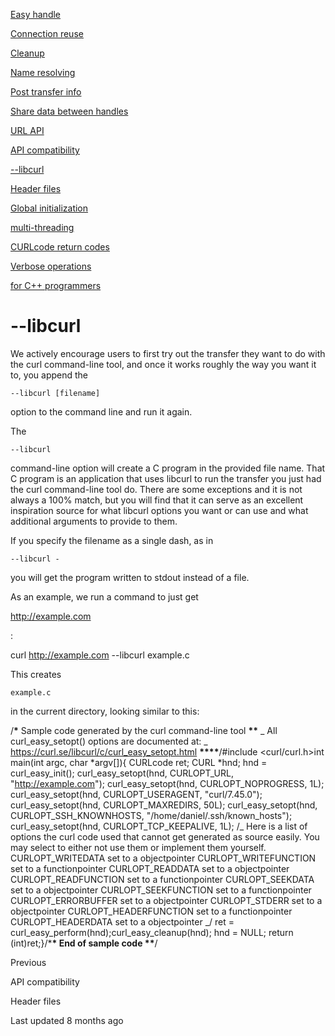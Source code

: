 <a href="easyhandle.html" class="navButton-94f2579c--pageItemWithChildrenNested-2c5d8183--navButtonClickable-161b88ca">

<span class="text-4505230f--UIH300-2063425d--textContentFamily-49a318e1--navButtonLabel-14a4968f">Easy handle</span>

</a>

<a href="connectionreuse.html" class="navButton-94f2579c--pageItemWithChildrenNested-2c5d8183--navButtonClickable-161b88ca">

<span class="text-4505230f--UIH300-2063425d--textContentFamily-49a318e1--navButtonLabel-14a4968f">Connection reuse</span>

</a>

<a href="cleanup.html" class="navButton-94f2579c--pageItemWithChildrenNested-2c5d8183--navButtonClickable-161b88ca">

<span class="text-4505230f--UIH300-2063425d--textContentFamily-49a318e1--navButtonLabel-14a4968f">Cleanup</span>

</a>

<a href="names.html" class="navButton-94f2579c--pageItemWithChildrenNested-2c5d8183--navButtonClickable-161b88ca">

<span class="text-4505230f--UIH300-2063425d--textContentFamily-49a318e1--navButtonLabel-14a4968f">Name resolving</span>

</a>

<a href="getinfo.html" class="navButton-94f2579c--pageItemWithChildrenNested-2c5d8183--navButtonClickable-161b88ca">

<span class="text-4505230f--UIH300-2063425d--textContentFamily-49a318e1--navButtonLabel-14a4968f">Post transfer info</span>

</a>

<a href="sharing.html" class="navButton-94f2579c--pageItemWithChildrenNested-2c5d8183--navButtonClickable-161b88ca">

<span class="text-4505230f--UIH300-2063425d--textContentFamily-49a318e1--navButtonLabel-14a4968f">Share data between handles</span>

</a>

<a href="url.html" class="navButton-94f2579c--pageItemWithChildrenNested-2c5d8183--navButtonClickable-161b88ca">

<span class="text-4505230f--UIH300-2063425d--textContentFamily-49a318e1--navButtonLabel-14a4968f">URL API</span>

</a>

<a href="api.html" class="navButton-94f2579c--pageItemWithChildrenNested-2c5d8183--navButtonClickable-161b88ca">

<span class="text-4505230f--UIH300-2063425d--textContentFamily-49a318e1--navButtonLabel-14a4968f">API compatibility</span>

</a>

<a href="libcurl.html" class="navButton-94f2579c--pageItemWithChildrenNested-2c5d8183--navButtonClickable-161b88ca--navButtonOpened-6a88552e">

<span class="text-4505230f--UIH300-2063425d--textContentFamily-49a318e1--navButtonLabel-14a4968f">--libcurl</span>

</a>

<a href="headers.html" class="navButton-94f2579c--pageItemWithChildrenNested-2c5d8183--navButtonClickable-161b88ca">

<span class="text-4505230f--UIH300-2063425d--textContentFamily-49a318e1--navButtonLabel-14a4968f">Header files</span>

</a>

<a href="globalinit.html" class="navButton-94f2579c--pageItemWithChildrenNested-2c5d8183--navButtonClickable-161b88ca">

<span class="text-4505230f--UIH300-2063425d--textContentFamily-49a318e1--navButtonLabel-14a4968f">Global initialization</span>

</a>

<a href="threading.html" class="navButton-94f2579c--pageItemWithChildrenNested-2c5d8183--navButtonClickable-161b88ca">

<span class="text-4505230f--UIH300-2063425d--textContentFamily-49a318e1--navButtonLabel-14a4968f">multi-threading</span>

</a>

<a href="curlcode.html" class="navButton-94f2579c--pageItemWithChildrenNested-2c5d8183--navButtonClickable-161b88ca">

<span class="text-4505230f--UIH300-2063425d--textContentFamily-49a318e1--navButtonLabel-14a4968f">CURLcode return codes</span>

</a>

<a href="verbose.html" class="navButton-94f2579c--pageItemWithChildrenNested-2c5d8183--navButtonClickable-161b88ca">

<span class="text-4505230f--UIH300-2063425d--textContentFamily-49a318e1--navButtonLabel-14a4968f">Verbose operations</span>

</a>

<a href="cplusplus.html" class="navButton-94f2579c--pageItemWithChildrenNested-2c5d8183--navButtonClickable-161b88ca">

<span class="text-4505230f--UIH300-2063425d--textContentFamily-49a318e1--navButtonLabel-14a4968f">for C++ programmers</span>

</a>

# <span class="text-4505230f--DisplayH900-bfb998fa--textContentFamily-49a318e1">--libcurl</span>

<span class="text-4505230f--UIH300-2063425d--textUIFamily-5ebd8e40--text-8ee2c8b2">

</span>

<span class="text-4505230f--TextH400-3033861f--textContentFamily-49a318e1">

<span data-key="2584bd689854459783478f6201e80324">

<span data-offset-key="2584bd689854459783478f6201e80324:0">We actively encourage users to first try out the transfer they want to do with the curl command-line tool, and once it works roughly the way you want it to, you append the </span>

<span data-offset-key="2584bd689854459783478f6201e80324:1">`--libcurl [filename]`</span>

<span data-offset-key="2584bd689854459783478f6201e80324:2"> option to the command line and run it again.</span>

</span>

</span>

<span class="text-4505230f--TextH400-3033861f--textContentFamily-49a318e1">

<span data-key="e8910d79b2b347a59b5074ac091ddacf">

<span data-offset-key="e8910d79b2b347a59b5074ac091ddacf:0">The </span>

<span data-offset-key="e8910d79b2b347a59b5074ac091ddacf:1">`--libcurl`</span>

<span data-offset-key="e8910d79b2b347a59b5074ac091ddacf:2"> command-line option will create a C program in the provided file name. That C program is an application that uses libcurl to run the transfer you just had the curl command-line tool do. There are some exceptions and it is not always a 100% match, but you will find that it can serve as an excellent inspiration source for what libcurl options you want or can use and what additional arguments to provide to them.</span>

</span>

</span>

<span class="text-4505230f--TextH400-3033861f--textContentFamily-49a318e1">

<span data-key="6b3bfa2cb3374fe094edee5283e038d9">

<span data-offset-key="6b3bfa2cb3374fe094edee5283e038d9:0">If you specify the filename as a single dash, as in </span>

<span data-offset-key="6b3bfa2cb3374fe094edee5283e038d9:1">`--libcurl -`</span>

<span data-offset-key="6b3bfa2cb3374fe094edee5283e038d9:2"> you will get the program written to stdout instead of a file.</span>

</span>

</span>

<span class="text-4505230f--TextH400-3033861f--textContentFamily-49a318e1">

<span data-key="26040a1997bc4480a10e05ce84b227b6">

<span data-offset-key="26040a1997bc4480a10e05ce84b227b6:0">As an example, we run a command to just get </span>

</span>

<a href="http://example.com/" class="link-a079aa82--primary-53a25e66--link-faf6c434">

<span data-key="b5d9840f4c3748c9a78372e1ddce4f99">

<span data-offset-key="b5d9840f4c3748c9a78372e1ddce4f99:0">http://example.com</span>

</span>

</a>

<span data-key="395b1211d1274331b6d1096b95684d24">

<span data-offset-key="395b1211d1274331b6d1096b95684d24:0">:</span>

</span>

</span> curl http://example.com --libcurl example.c<span class="text-4505230f--TextH400-3033861f--textContentFamily-49a318e1">

<span data-key="61d4b75943c64fd192d5392912c96c09">

<span data-offset-key="61d4b75943c64fd192d5392912c96c09:0">This creates </span>

<span data-offset-key="61d4b75943c64fd192d5392912c96c09:1">`example.c`</span>

<span data-offset-key="61d4b75943c64fd192d5392912c96c09:2"> in the current directory, looking similar to this:</span>

</span>

</span> /****\***** Sample code generated by the curl command-line tool ****\*\***** _ All curl_easy_setopt() options are documented at: _ https://curl.se/libcurl/c/curl_easy_setopt.html **********************************\*\*\*\***********************************/#include <curl/curl.h>​int main(int argc, char *argv[]){ CURLcode ret; CURL *hnd;​ hnd = curl_easy_init(); curl_easy_setopt(hnd, CURLOPT_URL, "http://example.com"); curl_easy_setopt(hnd, CURLOPT_NOPROGRESS, 1L); curl_easy_setopt(hnd, CURLOPT_USERAGENT, "curl/7.45.0"); curl_easy_setopt(hnd, CURLOPT_MAXREDIRS, 50L); curl_easy_setopt(hnd, CURLOPT_SSH_KNOWNHOSTS, "/home/daniel/.ssh/known_hosts"); curl_easy_setopt(hnd, CURLOPT_TCP_KEEPALIVE, 1L);​ /_ Here is a list of options the curl code used that cannot get generated as source easily. You may select to either not use them or implement them yourself.​ CURLOPT_WRITEDATA set to a objectpointer CURLOPT_WRITEFUNCTION set to a functionpointer CURLOPT_READDATA set to a objectpointer CURLOPT_READFUNCTION set to a functionpointer CURLOPT_SEEKDATA set to a objectpointer CURLOPT_SEEKFUNCTION set to a functionpointer CURLOPT_ERRORBUFFER set to a objectpointer CURLOPT_STDERR set to a objectpointer CURLOPT_HEADERFUNCTION set to a functionpointer CURLOPT_HEADERDATA set to a objectpointer​ _/​ ret = curl_easy_perform(hnd);​ curl_easy_cleanup(hnd); hnd = NULL;​ return (int)ret;}/\***\* End of sample code \*\***/<a href="api.html" class="reset-3c756112--card-6570f064--whiteCard-fff091a4--cardPrevious-56a5e674">

</a>

<span class="text-4505230f--TextH200-a3425406--textContentFamily-49a318e1">Previous</span>

<span class="text-4505230f--UIH400-4e41e82a--textContentFamily-49a318e1">API compatibility</span>

<a href="headers.html" class="reset-3c756112--card-6570f064--whiteCard-fff091a4--cardNext-19241c42">

</a>

<span class="text-4505230f--UIH400-4e41e82a--textContentFamily-49a318e1">Header files</span>

<span class="text-4505230f--TextH200-a3425406--textContentFamily-49a318e1">Last updated 8 months ago</span>
